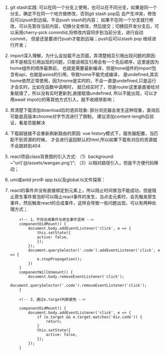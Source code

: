 1. git stash实践:
	可以在同一个分支上使用，也可以在不同分支，如果是同一个分支，确定不在同一个地方做修改，否则git stash pop后
	会产生冲突，修改后可以push到远端，不会push stash的内容；
	如果不在同一个分支就行修改，可以先暂存当前内容，切换分支修改，然后提交；切换回开发分支后，可以采用cherry-pick commitid,将修改内容同步到当前分支，进行自动commit，
	但是还是要进行push才能到远端；push后可以stash pop 继续进行开发；
	
2. import深入理解，为什么会加载不出页面，弄清楚相互引用出现问题的原因:
	并不是相互引用出现的问题，只能说相互引用会有一个先后顺序，这里是因为home组件的顺序最靠前，
	也就是需要最新编译，但是hone组件的import包含有api，也就是axios的引用，导致home不能完成编译，
	是undefined,其实home依然正常使用，因为home是实时的，不会一直是undefined,只是运行才会实时，比如在函数中调用时，
	就已经实时了，但是router这里是直接给对象赋值了，所以没有实时更新到,直接赋值undefined,
	所以不能出现，可以才用await impot()的等其他方式引入，就不收顺序影响；

3. 弄清楚下载添加download后的诡异现象:
	部分浏览器会发生这种现象，查询后可能是高版本chrome对字节流进行了限制，
	建议添加content-length后验证，看是否能解决

4. 下载超链接不会重新刷新路由的原因:
	vue history模式下，服务器配置，当匹配不到资源的时候，
	才会进行返回默认的html,所以如果下载有对应的资源就不会跳转到404

5. react项目class背景图的引入方式:
	（1）background: ~"url('@/assets/wangan.png')";
	（2）以相对路径引入，但是不方便代码移动；

6. umi或antd pro中 app.ts以及global.ts文件探索：

7. react的事件并没有直接绑定到元素上，所以阻止时间冒泡不能成功，但是阻止原生事件冒泡却可以阻止react事件的发生，当点击元素时，会先触发原生事件，然后触发react的合成事件，这样会导致一些问题出现，可以有两种处理方式；
	```
		<!-- 1、不将合成事件与原生事件混用 -->
		componentDidMount() {
			document.body.addEventListener('click', e => { 
				this.setState({ 
				active: false, 
				}); 
			}); 
			document.querySelector('.code').addEventListener('click', e => { 
				e.stopPropagation();
			}) 
		} 
		componentWillUnmount() { 
			document.body.removeEventListener('click'); 
			document.querySelector('.code').removeEventListener('click'); 
		} 
	
		<!-- 2、通过e.target判断避免 -->

		componentDidMount() {
			document.body.addEventListener('click', e => { 
				if (e.target && e.target.matches('div.code')) { 
					return; 
				} 
				this.setState({ 
					active: false, 
				}); 
			}); 
		}
	
	```
	
